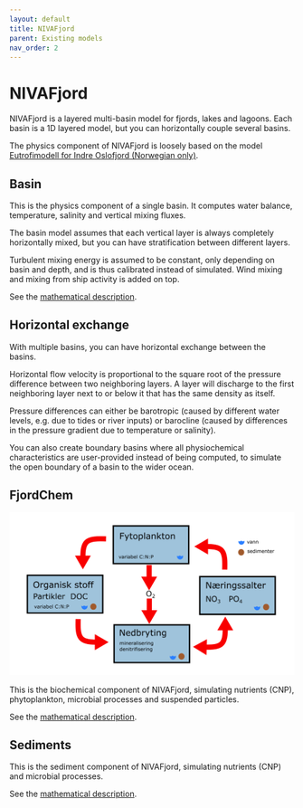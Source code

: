 ```yaml
---
layout: default
title: NIVAFjord
parent: Existing models
nav_order: 2
---
```


# NIVAFjord

NIVAFjord is a layered multi-basin model for fjords, lakes and lagoons. Each basin is a 1D layered model, but you can horizontally couple several basins.

The physics component of NIVAFjord is loosely based on the model [Eutrofimodell for Indre Oslofjord (Norwegian only)](https://niva.brage.unit.no/niva-xmlui/handle/11250/207887).

## Basin

This is the physics component of a single basin. It computes water balance, temperature, salinity and vertical mixing fluxes.

The basin model assumes that each vertical layer is always completely horizontally mixed, but you can have stratification between different layers.

Turbulent mixing energy is assumed to be constant, only depending on basin and depth, and is thus calibrated instead of simulated. Wind mixing and mixing from ship activity is added on top.

See the [mathematical description](autogen/nivafjord.html#nivafjord-basin).

## Horizontal exchange

With multiple basins, you can have horizontal exchange between the basins.

Horizontal flow velocity is proportional to the square root of the pressure difference between two neighboring layers. A layer will discharge to the first neighboring layer next to or below it that has the same density as itself.

Pressure differences can either be barotropic (caused by different water levels, e.g. due to tides or river inputs) or barocline (caused by differences in the pressure gradient due to temperature or salinity).

You can also create boundary basins where all physiochemical characteristics are user-provided instead of being computed, to simulate the open boundary of a basin to the wider ocean.

## FjordChem

![NIVAFjord biochemistry](../img/nivafjord/nivafjord.png)

This is the biochemical component of NIVAFjord, simulating nutrients (CNP), phytoplankton, microbial processes and suspended particles.

See the [mathematical description](autogen/nivafjord.html#nivafjord-chemistry).

## Sediments

This is the sediment component of NIVAFjord, simulating nutrients (CNP) and microbial processes.

See the [mathematical description](autogen/nivafjord.html#nivafjord-sediments).